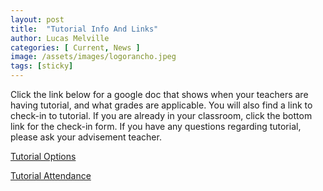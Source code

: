 ```yaml
---
layout: post
title:  "Tutorial Info And Links"
author: Lucas Melville
categories: [ Current, News ]
image: /assets/images/logorancho.jpeg
tags: [sticky]
---
```


Click the link below for a google doc that shows when your teachers are having tutorial, and what grades are applicable. You will also find a link to check-in to tutorial. If you are already in your classroom, click the bottom link for the check-in form.
 If you have any questions regarding tutorial, please ask your advisement teacher.
 
 [Tutorial Options](https://docs.google.com/document/d/1HjMmMAD0fUUXkSb58Ad9x3VM54goQ0rtq32OpX4tBUo/edit?usp=sharing)
 
 [Tutorial Attendance](https://forms.gle/dwJiD7QrasB7J44X7)
